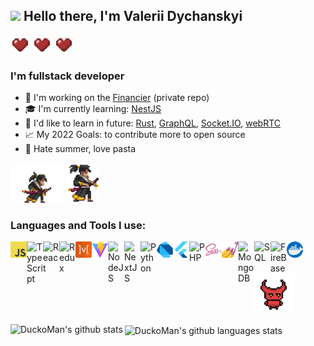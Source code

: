 ## <img src="https://raw.githubusercontent.com/extremecodetv/extremecodetv/master/wave.gif" width="25px"> Hello there, I'm Valerii Dychanskyi

<p>
    <img src="./icons/heart_icon.png" width="25px" style="padding: 3px; 3px 3px 0px">
    <img src="./icons/heart_icon.png" width="25px" style="padding: 3px;">
    <img src="./icons/heart_icon.png" width="25px" style="padding: 3px;">
</p>

### I'm fullstack developer

-   🔨 I'm working on the [Financier] (private repo)
-   🎓 I'm currently learning: [NestJS]
-   📜 I'd like to learn in future: [Rust], [GraphQL], [Socket.IO], [webRTC]
-   📈 My 2022 Goals: to contribute more to open source
-   🔮 Hate summer, love pasta <br/>

<p>
    <img src="./icons/ZeroTea.gif" height="64" />
    <img src="./icons/katanaZero_char.gif" height="64" />
</p>

### Languages and Tools I use:

<img align="left" alt="JavaScript" width="26px" src="https://raw.githubusercontent.com/github/explore/80688e429a7d4ef2fca1e82350fe8e3517d3494d/topics/javascript/javascript.png" />
<img align="left" alt="TypeScript" width="26px" src="./icons/ts_logo.png" />
<img align="left" alt="React" width="26px" src="./icons/reactlogo.png" />
<img align="left" alt="Redux" width="26px" src="./icons/redux_logo.png" />
<img align="left" alt="MobX" width="26px" src="./icons/mobx.png" />
<img align="left" alt="Vite" width="26px" src="./icons/Vite-logo.png" />
<img align="left" alt="NodeJS" width="26px" src="./icons/nodejs.png" />
<img align="left" alt="NextJS" width="26px" src="./icons//next-js_logo.png" />
<img align="left" alt="Python" width="26px" src="./icons/5848152fcef1014c0b5e4967.png" />
<img align="left" alt="Dart" width="26px" src="./icons/dart.png" />
<img align="left" alt="Flutter" width="26px" src="./icons/flutter.png" />
<img align="left" alt="PHP" width="26px" src="./icons/php-2038871-1720084.png" />
<img align="left" alt="Sass" width="26px" src="https://raw.githubusercontent.com/github/explore/80688e429a7d4ef2fca1e82350fe8e3517d3494d/topics/sass/sass.png" />
<img align="left" alt="Styeld components" width="26px" src="./icons/styled_components.png" />
<img align="left" alt="MongoDB" width="26px" src="./icons/mongodb.png" />
<img align="left" alt="SQL" width="26px" src="./icons/sql.png" />
<img align="left" alt="FireBase" width="26px" src="./icons/firebase.png" />
<img align="left" alt="Docker" width="26px" src="./icons/docker_icon.png" />
<br />
<br />

<p>
    <img src="./icons/devil.gif" height="64" />
</p>

<img align="left" alt="DuckoMan's github stats" src="https://github-readme-stats.vercel.app/api?username=DuckoMan&show_icons=true&hide_border=true&theme=tokyonight" style="padding-right:3px;"/>
<img align="center" alt="DuckoMan's github languages stats" src="https://github-readme-stats.vercel.app/api/top-langs/?username=DuckoMan&theme=tokyonight&hide_border=true" style="padding:0px"/>

[duckoman]: https://github.com/DuckoMan
[financier]: https://github.com/DuckoMan/Financier
[nestjs]: https://docs.nestjs.com/
[rust]: https://www.rust-lang.org/
[graphql]: https://graphql.org/
[socket.io]: https://socket.io/
[webrtc]: https://webrtc.org/
